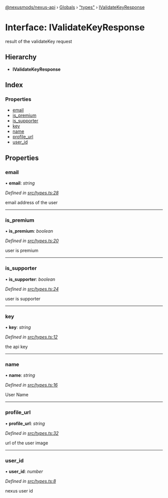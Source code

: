 [@nexusmods/nexus-api](../README.md) › [Globals](../globals.md) › ["types"](../modules/_types_.md) › [IValidateKeyResponse](_types_.ivalidatekeyresponse.md)

# Interface: IValidateKeyResponse

result of the validateKey request

## Hierarchy

* **IValidateKeyResponse**

## Index

### Properties

* [email](_types_.ivalidatekeyresponse.md#email)
* [is_premium](_types_.ivalidatekeyresponse.md#is_premium)
* [is_supporter](_types_.ivalidatekeyresponse.md#is_supporter)
* [key](_types_.ivalidatekeyresponse.md#key)
* [name](_types_.ivalidatekeyresponse.md#name)
* [profile_url](_types_.ivalidatekeyresponse.md#profile_url)
* [user_id](_types_.ivalidatekeyresponse.md#user_id)

## Properties

###  email

• **email**: *string*

*Defined in [src/types.ts:28](https://github.com/Nexus-Mods/node-nexus-api/blob/3265db7/src/types.ts#L28)*

email address of the user

___

###  is_premium

• **is_premium**: *boolean*

*Defined in [src/types.ts:20](https://github.com/Nexus-Mods/node-nexus-api/blob/3265db7/src/types.ts#L20)*

user is premium

___

###  is_supporter

• **is_supporter**: *boolean*

*Defined in [src/types.ts:24](https://github.com/Nexus-Mods/node-nexus-api/blob/3265db7/src/types.ts#L24)*

user is supporter

___

###  key

• **key**: *string*

*Defined in [src/types.ts:12](https://github.com/Nexus-Mods/node-nexus-api/blob/3265db7/src/types.ts#L12)*

the api key

___

###  name

• **name**: *string*

*Defined in [src/types.ts:16](https://github.com/Nexus-Mods/node-nexus-api/blob/3265db7/src/types.ts#L16)*

User Name

___

###  profile_url

• **profile_url**: *string*

*Defined in [src/types.ts:32](https://github.com/Nexus-Mods/node-nexus-api/blob/3265db7/src/types.ts#L32)*

url of the user image

___

###  user_id

• **user_id**: *number*

*Defined in [src/types.ts:8](https://github.com/Nexus-Mods/node-nexus-api/blob/3265db7/src/types.ts#L8)*

nexus user id
